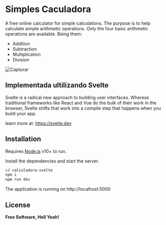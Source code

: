# Simples Caculadora

A free online calculator for simple calculations. The purpose is to help calculate simple arithmetic operations. Only the four basic arithmetic operations are available.
Being them:
* Addition
* Subtraction
* Multiplication
* Division

![Capturar](https://user-images.githubusercontent.com/26314726/138347207-df690677-b322-424c-a012-9293410de002.PNG)


## Implementada ultilizando Svelte

Svelte is a radical new approach to building user interfaces. Whereas traditional frameworks like React and Vue do the bulk of their work in the browser, Svelte shifts that work into a compile step that happens when you build your app.

learn more at: https://svelte.dev

## Installation

Requires [Node.js](https://nodejs.org/) v10+ to run.

Install the dependencies and start the server.

```sh
cd calculadora-svelte
npm i
npm run dev
```
The application is running on
http://localhost:5000

## License

**Free Software, Hell Yeah!**
